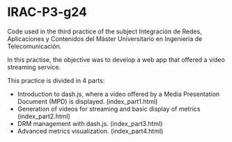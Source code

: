 # IRAC-P3-g24

Code used in the third practice of the subject Integración de Redes, Aplicaciones y Contenidos del Máster Universitario en Ingeniería de Telecomunicación. 

In this practise, the objective was to develop a web app that offered a video streaming service. 

This practice is divided in 4 parts:
  - Introduction to dash.js, where a video offered by a Media Presentation Document (MPD) is displayed. (index_part1.html)
  - Generation of videos for streaming and basic display of metrics (index_part2.html)
  - DRM management with dash.js. (index_part3.html)
  - Advanced metrics visualization. (index_part4.html)

